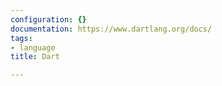 ```yaml
---
configuration: {}
documentation: https://www.dartlang.org/docs/
tags:
- language
title: Dart

---
```

